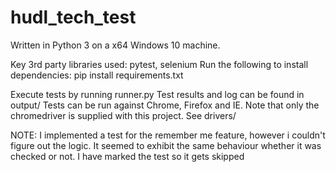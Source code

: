 # hudl_tech_test

Written in Python 3 on a x64 Windows 10 machine.

Key 3rd party libraries used: pytest, selenium
Run the following to install dependencies: pip install requirements.txt

Execute tests by running runner.py
Test results and log can be found in output/
Tests can be run against Chrome, Firefox and IE.  Note that only the chromedriver is supplied with this project.  See drivers/

NOTE:
I implemented a test for the remember me feature, however i couldn't figure out the logic.  It seemed to exhibit the same behaviour whether it was checked or not.  I have marked the test so it gets skipped

